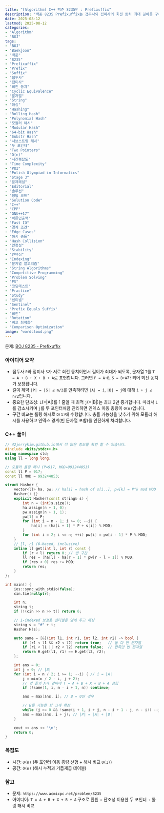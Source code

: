 ```yaml
---
title: "[Algorithm] C++ 백준 8235번 : Prefixuffix"
description: "백준 8235 Prefixuffix는 접두사와 접미사의 회전 동치 최대 길이를 구하는 문자열 문제입니다. 두 포인터와 롤링 해시(모듈러)로 T=A+B+X+B+A 구조를 O(n)에 찾아 C++로 구현하고, 경계 처리와 충돌 안정성까지 설명합니다."
date: 2025-08-12
lastmod: 2025-08-12
categories:
- "Algorithm"
- "BOJ"
tags:
- "BOJ"
- "Baekjoon"
- "백준"
- "8235"
- "Prefixuffix"
- "Prefix"
- "Suffix"
- "접두사"
- "접미사"
- "회전 동치"
- "Cyclic Equivalence"
- "문자열"
- "String"
- "해싱"
- "Hashing"
- "Rolling Hash"
- "Polynomial Hash"
- "모듈러 해시"
- "Modular Hash"
- "64-bit Hash"
- "Substr Hash"
- "서브스트링 해시"
- "두 포인터"
- "Two Pointers"
- "O(n)"
- "시간복잡도"
- "Time Complexity"
- "POI"
- "Polish Olympiad in Informatics"
- "Stage 3"
- "문제해설"
- "Editorial"
- "솔루션"
- "정답 코드"
- "Solution Code"
- "C++"
- "CPP"
- "GNU++17"
- "빠른입출력"
- "Fast IO"
- "경계 조건"
- "Edge Cases"
- "해시 충돌"
- "Hash Collision"
- "안정성"
- "Stability"
- "인덱싱"
- "Indexing"
- "문자열 알고리즘"
- "String Algorithms"
- "Competitive Programming"
- "Problem Solving"
- "PS"
- "코딩테스트"
- "Practice"
- "Study"
- "센티넬"
- "Sentinel"
- "Prefix Equals Suffix"
- "회전"
- "Rotation"
- "비교 최적화"
- "Comparison Optimization"
image: "wordcloud.png"
---
```


문제: [BOJ 8235 - Prefixuffix](https://www.acmicpc.net/problem/8235)

### 아이디어 요약
- 접두사 `P`와 접미사 `S`가 서로 회전 동치이면서 길이가 최대가 되도록, 문자열 `T`를 `T = A + B + X + B + A`로 표현합니다. 그러면 `P = A+B`, `S = B+A`가 되어 회전 동치가 보장됩니다.
- 길이 제약 `|P| = |S| ≤ n/2`를 만족하려면 `|A| = i`, `|B| = j`에 대해 `i + j ≤ n/2`입니다.
- 중요한 단조성: `i`(=|A|)를 1 줄일 때 최적 `j`(=|B|)는 최대 2만 증가합니다. 따라서 `i`를 감소시키며 `j`를 두 포인터처럼 관리하면 인덱스 이동 총량이 `O(n)`입니다.
- 구간 비교는 롤링 해시로 `O(1)`에 수행합니다. 충돌 가능성을 낮추기 위해 모듈러 해시를 사용하고 인덱스 경계(빈 문자열 포함)를 안전하게 처리합니다.

### C++ 풀이

```cpp
// 42jerrykim.github.io에서 더 많은 정보를 확인 할 수 있습니다.
#include <bits/stdc++.h>
using namespace std;
using ll = long long;

// 모듈러 롤링 해시 (P=917, MOD=993244853)
const ll P = 917;
const ll MOD = 993244853;

struct Hasher {
    vector<ll> ha, pw; // ha[i] = hash of s[i..], pw[k] = P^k mod MOD
    Hasher() {}
    explicit Hasher(const string& s) {
        int n = (int)s.size();
        ha.assign(n + 1, 0);
        pw.assign(n + 1, 1);
        pw[1] = P;
        for (int i = n - 1; i >= 0; --i) {
            ha[i] = (ha[i + 1] * P + s[i]) % MOD;
        }
        for (int i = 2; i <= n; ++i) pw[i] = pw[i - 1] * P % MOD;
    }
    // [l, r] (0-based, inclusive)
    inline ll get(int l, int r) const {
        if (r < l) return 0; // 빈 구간
        ll res = (ha[l] - ha[r + 1] * pw[r - l + 1]) % MOD;
        if (res < 0) res += MOD;
        return res;
    }
};

int main() {
    ios::sync_with_stdio(false);
    cin.tie(nullptr);

    int n;
    string t;
    if (!(cin >> n >> t)) return 0;

    // 1-indexed 보정용 센티넬을 앞에 두고 해싱
    string s = "#" + t;
    Hasher H(s);

    auto same = [&](int l1, int r1, int l2, int r2) -> bool {
        if (r1 < l1 && r2 < l2) return true;   // 둘 다 빈 문자열
        if (r1 < l1 || r2 < l2) return false;  // 한쪽만 빈 문자열
        return H.get(l1, r1) == H.get(l2, r2);
    };

    int ans = 0;
    int j = 0; // |B|
    for (int i = n / 2; i >= 1; --i) { // i = |A|
        j = min(n / 2 - i, j + 2);
        // 양 끝의 A가 같아야 T = A + B + X + B + A 성립
        if (!same(1, i, n - i + 1, n)) continue;

        ans = max(ans, i); // B = 0인 경우

        // B를 가능한 한 크게 확장
        while (j >= 0 && !same(i + 1, i + j, n - i + 1 - j, n - i)) --j;
        ans = max(ans, i + j); // |P| = |A| + |B|
    }

    cout << ans << '\n';
    return 0;
}
```

### 복잡도
- 시간: `O(n)` (두 포인터 이동 총량 선형 + 해시 비교 `O(1)`)
- 공간: `O(n)` (해시 누적과 거듭제곱 테이블)

### 참고
- 문제: `https://www.acmicpc.net/problem/8235`
- 아이디어: `T = A + B + X + B + A` 구조로 환원 + 단조성 이용한 두 포인터 + 롤링 해시 비교


